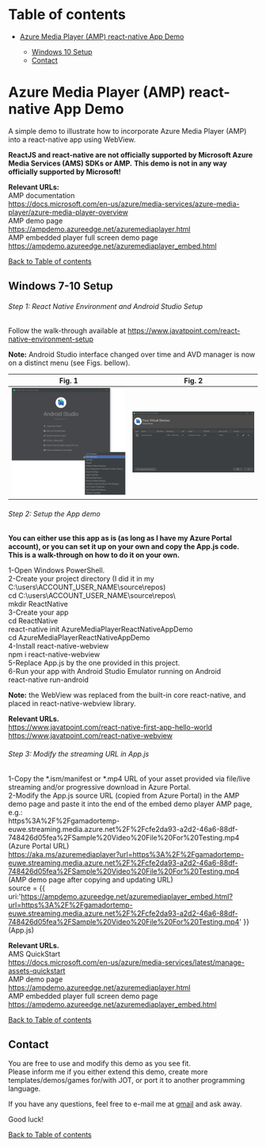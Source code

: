 # <a name="toc">Table of contents 

* [Azure Media Player (AMP) react-native App Demo](#AMPrnad)

	* [Windows 10 Setup](#windows_setup)
	* [Contact](#contact)


# <a name="AMPrnad">Azure Media Player (AMP) react-native App Demo

A simple demo to illustrate how to incorporate Azure Media Player (AMP) into a react-native app using WebView.


**ReactJS and react-native are not officially supported by Microsoft Azure Media Services (AMS) SDKs or AMP.** 
**This demo is not in any way officially supported by Microsoft!**


**Relevant URLs:**\
AMP documentation\
https://docs.microsoft.com/en-us/azure/media-services/azure-media-player/azure-media-player-overview \
AMP demo page\
https://ampdemo.azureedge.net/azuremediaplayer.html \
AMP embedded player full screen demo page\
https://ampdemo.azureedge.net/azuremediaplayer_embed.html 



[Back to Table of contents](#toc)


## <a name="windows_setup">Windows 7-10 Setup

###### Step 1: React Native Environment and Android Studio Setup

Follow the walk-through available at
https://www.javatpoint.com/react-native-environment-setup

**Note:** Android Studio interface changed over time and AVD manager is now on a distinct menu (see Figs. bellow).

| Fig. 1 | Fig. 2 |
|:---:|:---:|
| [![AndroidStudioAVDmanager](https://raw.githubusercontent.com/g-amador/AzureMediaPlayerReactNativeAppDemo/master/img/1.png)](https://raw.githubusercontent.com/g-amador/AzureMediaPlayerReactNativeAppDemo/master/img/1.png) | [![AndroidStudioAVDmanager](https://raw.githubusercontent.com/g-amador/AzureMediaPlayerReactNativeAppDemo/master/img/2.png)](https://raw.githubusercontent.com/g-amador/AzureMediaPlayerReactNativeAppDemo/master/img/2.png) | 


###### Step 2: Setup the App demo

**You can either use this app as is (as long as I have my Azure Portal account), or you can set it up on your own and copy the App.js code.**\
**This is a walk-through on how to do it on your own.**


1-Open Windows PowerShell.\
2-Create your project directory (I did it in my C:\users\ACCOUNT_USER_NAME\source\repos\)\
cd C:\users\ACCOUNT_USER_NAME\source\repos\ \
mkdir ReactNative\
3-Create your app\
cd ReactNative\
react-native init AzureMediaPlayerReactNativeAppDemo\
cd AzureMediaPlayerReactNativeAppDemo\
4-Install react-native-webview\
npm i react-native-webview\
5-Replace App.js by the one provided in this project.\
6-Run your app with Android Studio Emulator running on Android\
react-native run-android


**Note:** the WebView was replaced from the built-in core react-native, and placed in react-native-webview library.


**Relevant URLs.**\
https://www.javatpoint.com/react-native-first-app-hello-world \
https://www.javatpoint.com/react-native-webview 


###### Step 3: Modify the streaming URL in App.js

1-Copy the *.ism/manifest or *.mp4 URL of your asset provided via file/live streaming and/or progressive download in Azure Portal.\
2-Modify the App.js source URL (copied from Azure Portal) in the AMP demo page and paste it into the end of the embed demo player AMP page, e.g.:\
https%3A%2F%2Fgamadortemp-euwe.streaming.media.azure.net%2F%2Fcfe2da93-a2d2-46a6-88df-748426d05fea%2FSample%20Video%20File%20For%20Testing.mp4 (Azure Portal URL)\
https://aka.ms/azuremediaplayer?url=https%3A%2F%2Fgamadortemp-euwe.streaming.media.azure.net%2F%2Fcfe2da93-a2d2-46a6-88df-748426d05fea%2FSample%20Video%20File%20For%20Testing.mp4 (AMP demo page after copying and updating URL)\
source = {{ uri:'https://ampdemo.azureedge.net/azuremediaplayer_embed.html?url=https%3A%2F%2Fgamadortemp-euwe.streaming.media.azure.net%2F%2Fcfe2da93-a2d2-46a6-88df-748426d05fea%2FSample%20Video%20File%20For%20Testing.mp4' }} (App.js)


**Relevant URLs.**\
AMS QuickStart\
https://docs.microsoft.com/en-us/azure/media-services/latest/manage-assets-quickstart \
AMP demo page\
https://ampdemo.azureedge.net/azuremediaplayer.html \
AMP embedded player full screen demo page\
https://ampdemo.azureedge.net/azuremediaplayer_embed.html


[Back to Table of contents](#toc)


## <a name="contact">Contact

You are free to use and modify this demo as you see fit.\
Please inform me if you either extend this demo, create more templates/demos/games for/with JOT, or port it to another programming language.

If you have any questions, feel free to e-mail me at [gmail](mailto://g.n.p.amador@gmail.com) and ask away.

Good luck!


[Back to Table of contents](#toc)